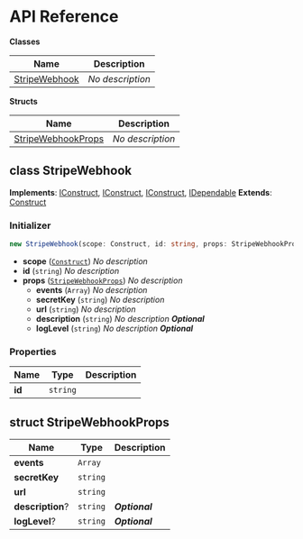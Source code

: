 # API Reference

**Classes**

Name|Description
----|-----------
[StripeWebhook](#cloudcomponents-cdk-stripe-webhook-stripewebhook)|*No description*


**Structs**

Name|Description
----|-----------
[StripeWebhookProps](#cloudcomponents-cdk-stripe-webhook-stripewebhookprops)|*No description*



## class StripeWebhook  <a id="cloudcomponents-cdk-stripe-webhook-stripewebhook"></a>



__Implements__: [IConstruct](#constructs-iconstruct), [IConstruct](#aws-cdk-core-iconstruct), [IConstruct](#constructs-iconstruct), [IDependable](#aws-cdk-core-idependable)
__Extends__: [Construct](#aws-cdk-core-construct)

### Initializer




```ts
new StripeWebhook(scope: Construct, id: string, props: StripeWebhookProps)
```

* **scope** (<code>[Construct](#aws-cdk-core-construct)</code>)  *No description*
* **id** (<code>string</code>)  *No description*
* **props** (<code>[StripeWebhookProps](#cloudcomponents-cdk-stripe-webhook-stripewebhookprops)</code>)  *No description*
  * **events** (<code>Array<string></code>)  *No description* 
  * **secretKey** (<code>string</code>)  *No description* 
  * **url** (<code>string</code>)  *No description* 
  * **description** (<code>string</code>)  *No description* __*Optional*__
  * **logLevel** (<code>string</code>)  *No description* __*Optional*__



### Properties


Name | Type | Description 
-----|------|-------------
**id** | <code>string</code> | <span></span>



## struct StripeWebhookProps  <a id="cloudcomponents-cdk-stripe-webhook-stripewebhookprops"></a>






Name | Type | Description 
-----|------|-------------
**events** | <code>Array<string></code> | <span></span>
**secretKey** | <code>string</code> | <span></span>
**url** | <code>string</code> | <span></span>
**description**? | <code>string</code> | __*Optional*__
**logLevel**? | <code>string</code> | __*Optional*__



